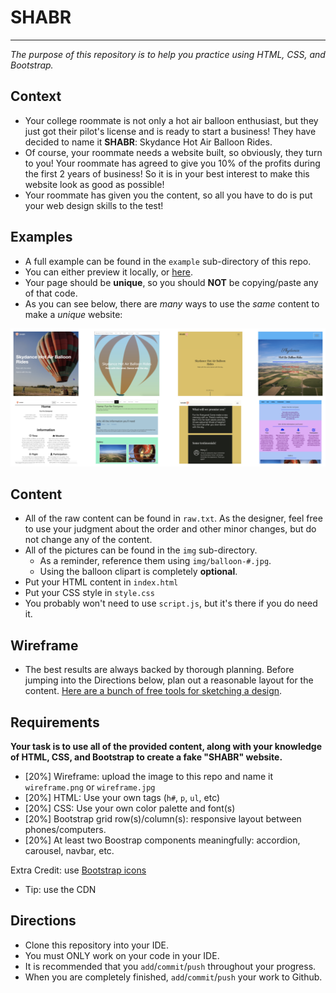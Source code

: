 # SHABR
---
_The purpose of this repository is to help you practice using HTML, CSS, and Bootstrap._

## Context
* Your college roommate is not only a hot air balloon enthusiast, but they just got their pilot's license and is ready to start a business! They have decided to name it **SHABR**: Skydance Hot Air Balloon Rides. 
* Of course, your roommate needs a website built, so obviously, they turn to you! Your roommate has agreed to give you 10% of the profits during the first 2 years of business! So it is in your best interest to make this website look as good as possible!
* Your roommate has given you the content, so all you have to do is put your web design skills to the test!

## Examples
* A full example can be found in the `example` sub-directory of this repo.
* You can either preview it locally, or [here](http://bmuellerhstat.github.io/shabr/example/).
* Your page should be **unique**, so you should **NOT** be copying/paste any of that code.
* As you can see below, there are _many_ ways to use the _same_ content to make a _unique_ website:

![SHABR Examples](example/shabr-examples.png)

## Content
* All of the raw content can be found in `raw.txt`. As the designer, feel free to use your judgment about the order and other minor changes, but do not change any of the content.
* All of the pictures can be found in the `img` sub-directory. 
  * As a reminder, reference them using `img/balloon-#.jpg`.
  * Using the balloon clipart is completely **optional**.
* Put your HTML content in `index.html`
* Put your CSS style in `style.css`
* You probably won't need to use `script.js`, but it's there if you do need it.

## Wireframe
* The best results are always backed by thorough planning. Before jumping into the Directions below, plan out a reasonable layout for the content. [Here are a bunch of free tools for sketching a design](https://hstatsep.github.io/students/index.html#wireframing).

## Requirements
**Your task is to use all of the provided content, along with your knowledge of HTML, CSS, and Bootstrap to create a fake "SHABR" website.**
* [20%] Wireframe: upload the image to this repo and name it `wireframe.png` or `wireframe.jpg`
* [20%] HTML: Use your own tags (`h#`, `p`, `ul`, etc)
* [20%] CSS: Use your own color palette and font(s)
* [20%] Bootstrap grid row(s)/column(s): responsive layout between phones/computers.
* [20%] At least two Boostrap components meaningfully: accordion, carousel, navbar, etc.

Extra Credit: use [Bootstrap icons](https://icons.getbootstrap.com/index.html#install)
* Tip: use the CDN

## Directions
* Clone this repository into your IDE.
* You must ONLY work on your code in your IDE.
* It is recommended that you `add`/`commit`/`push` throughout your progress.
* When you are completely finished, `add`/`commit`/`push` your work to Github.
